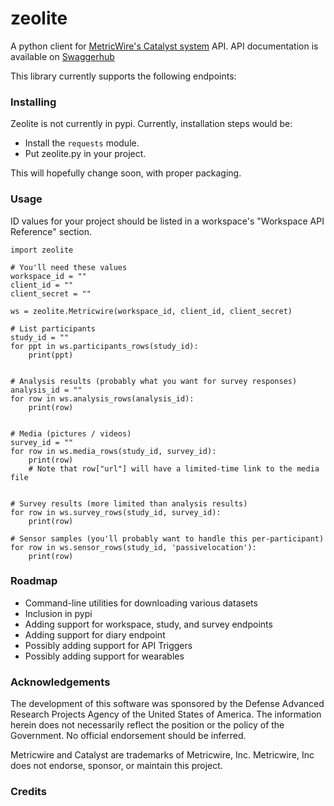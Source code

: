 # zeolite

A python client for [MetricWire's Catalyst system](https://metricwire.com) API. API documentation is available on [Swaggerhub](https://app.swaggerhub.com/apis-docs/MetricWire/ConsumerAPI/3.0.0#/)

This library currently supports the following endpoints:


### Installing

Zeolite is not currently in pypi. Currently, installation steps would be:

* Install the `requests` module.
* Put zeolite.py in your project.

This will hopefully change soon, with proper packaging.

### Usage

ID values for your project should be listed in a workspace's "Workspace API Reference" section.

```
import zeolite

# You'll need these values
workspace_id = ""
client_id = ""
client_secret = ""

ws = zeolite.Metricwire(workspace_id, client_id, client_secret)

# List participants
study_id = ""
for ppt in ws.participants_rows(study_id):
	print(ppt)


# Analysis results (probably what you want for survey responses)
analysis_id = ""
for row in ws.analysis_rows(analysis_id):
	print(row)


# Media (pictures / videos)
survey_id = ""
for row in ws.media_rows(study_id, survey_id):
	print(row)
	# Note that row["url"] will have a limited-time link to the media file


# Survey results (more limited than analysis results)
for row in ws.survey_rows(study_id, survey_id):
	print(row)

# Sensor samples (you'll probably want to handle this per-participant)
for row in ws.sensor_rows(study_id, 'passivelocation'):
	print(row)
```

### Roadmap

* Command-line utilities for downloading various datasets
* Inclusion in pypi
* Adding support for workspace, study, and survey endpoints
* Adding support for diary endpoint
* Possibly adding support for API Triggers
* Possibly adding support for wearables

### Acknowledgements

The development of this software was sponsored by the Defense Advanced Research Projects Agency of the United States of America. The information herein does not necessarily reflect the position or the policy of the Government. No official endorsement should be inferred.

Metricwire and Catalyst are trademarks of Metricwire, Inc. Metricwire, Inc does not endorse, sponsor, or maintain this project.

### Credits



